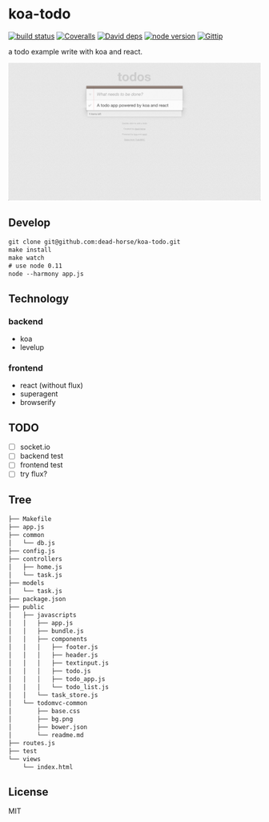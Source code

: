 koa-todo
========

[![build status][travis-image]][travis-url]
[![Coveralls][coveralls-image]][coveralls-url]
[![David deps][david-image]][david-url]
[![node version][node-image]][node-url]
[![Gittip][gittip-image]][gittip-url]

[travis-image]: https://img.shields.io/travis/koajs/todo.svg?style=flat-square
[travis-url]: https://travis-ci.org/koajs/todo
[coveralls-image]: https://img.shields.io/coveralls/koajs/todo.svg?style=flat-square
[coveralls-url]: https://coveralls.io/r/koajs/todo?branch=master
[david-image]: https://img.shields.io/david/koajs/todo.svg?style=flat-square
[david-url]: https://david-dm.org/koajs/todo
[node-image]: https://img.shields.io/badge/node.js-%3E=_0.11-red.svg?style=flat-square
[node-url]: http://nodejs.org/download/
[gittip-image]: https://img.shields.io/gittip/dead-horse.svg?style=flat-square
[gittip-url]: https://www.gittip.com/dead-horse/

a todo example write with koa and react.

![](snapshot.png)

## Develop

```
git clone git@github.com:dead-horse/koa-todo.git
make install
make watch
# use node 0.11
node --harmony app.js
```

## Technology

### backend

- koa
- levelup

### frontend

- react (without flux)
- superagent
- browserify

## TODO

- [ ] socket.io
- [ ] backend test
- [ ] frontend test
- [ ] try flux?

## Tree

```
├── Makefile
├── app.js
├── common
│   └── db.js
├── config.js
├── controllers
│   ├── home.js
│   └── task.js
├── models
│   └── task.js
├── package.json
├── public
│   ├── javascripts
│   │   ├── app.js
│   │   ├── bundle.js
│   │   ├── components
│   │   │   ├── footer.js
│   │   │   ├── header.js
│   │   │   ├── textinput.js
│   │   │   ├── todo.js
│   │   │   ├── todo_app.js
│   │   │   └── todo_list.js
│   │   └── task_store.js
│   └── todomvc-common
│       ├── base.css
│       ├── bg.png
│       ├── bower.json
│       └── readme.md
├── routes.js
├── test
└── views
    └── index.html
```

## License

MIT
